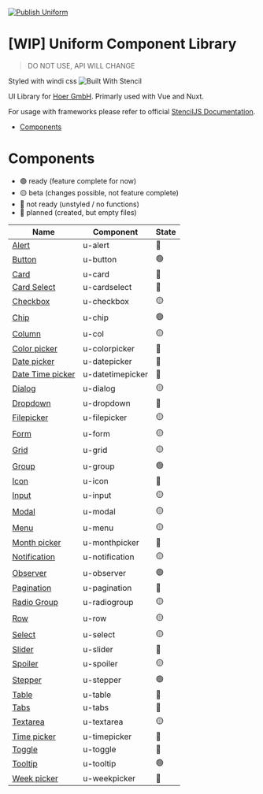 [![Publish Uniform](https://github.com/theUrbans/uniform/actions/workflows/npm-publish.yml/badge.svg?branch=master)](https://github.com/theUrbans/uniform/actions/workflows/npm-publish.yml)

# [WIP] Uniform Component Library

> DO NOT USE, API WILL CHANGE

Styled with windi css
![Built With Stencil](https://img.shields.io/badge/-Built%20With%20Stencil-16161d.svg?logo=data%3Aimage%2Fsvg%2Bxml%3Bbase64%2CPD94bWwgdmVyc2lvbj0iMS4wIiBlbmNvZGluZz0idXRmLTgiPz4KPCEtLSBHZW5lcmF0b3I6IEFkb2JlIElsbHVzdHJhdG9yIDE5LjIuMSwgU1ZHIEV4cG9ydCBQbHVnLUluIC4gU1ZHIFZlcnNpb246IDYuMDAgQnVpbGQgMCkgIC0tPgo8c3ZnIHZlcnNpb249IjEuMSIgaWQ9IkxheWVyXzEiIHhtbG5zPSJodHRwOi8vd3d3LnczLm9yZy8yMDAwL3N2ZyIgeG1sbnM6eGxpbms9Imh0dHA6Ly93d3cudzMub3JnLzE5OTkveGxpbmsiIHg9IjBweCIgeT0iMHB4IgoJIHZpZXdCb3g9IjAgMCA1MTIgNTEyIiBzdHlsZT0iZW5hYmxlLWJhY2tncm91bmQ6bmV3IDAgMCA1MTIgNTEyOyIgeG1sOnNwYWNlPSJwcmVzZXJ2ZSI%2BCjxzdHlsZSB0eXBlPSJ0ZXh0L2NzcyI%2BCgkuc3Qwe2ZpbGw6I0ZGRkZGRjt9Cjwvc3R5bGU%2BCjxwYXRoIGNsYXNzPSJzdDAiIGQ9Ik00MjQuNywzNzMuOWMwLDM3LjYtNTUuMSw2OC42LTkyLjcsNjguNkgxODAuNGMtMzcuOSwwLTkyLjctMzAuNy05Mi43LTY4LjZ2LTMuNmgzMzYuOVYzNzMuOXoiLz4KPHBhdGggY2xhc3M9InN0MCIgZD0iTTQyNC43LDI5Mi4xSDE4MC40Yy0zNy42LDAtOTIuNy0zMS05Mi43LTY4LjZ2LTMuNkgzMzJjMzcuNiwwLDkyLjcsMzEsOTIuNyw2OC42VjI5Mi4xeiIvPgo8cGF0aCBjbGFzcz0ic3QwIiBkPSJNNDI0LjcsMTQxLjdIODcuN3YtMy42YzAtMzcuNiw1NC44LTY4LjYsOTIuNy02OC42SDMzMmMzNy45LDAsOTIuNywzMC43LDkyLjcsNjguNlYxNDEuN3oiLz4KPC9zdmc%2BCg%3D%3D&colorA=16161d&style=flat-square)

UI Library for [Hoer GmbH](https://hoer-electronic.de/en/). Primarly used with Vue and Nuxt.

For usage with frameworks please refer to official [StencilJS Documentation](https://stenciljs.com/docs/overview).

- [Components](#components)

# Components

<a name="components"></a>

- 🟢 ready (feature complete for now)
- 🟡 beta (changes possible, not feature complete)
- 🔴 not ready (unstyled / no functions)
- 🔵 planned (created, but empty files)

| Name                                                                                                 | Component        | State |
| ---------------------------------------------------------------------------------------------------- | ---------------- | ----- |
| [Alert](https://github.com/theUrbans/uniform/tree/master/src/components/u-alert)                     | u-alert          | 🔵    |
| [Button](https://github.com/theUrbans/uniform/tree/master/src/components/u-button)                   | u-button         | 🟢    |
| [Card](https://github.com/theUrbans/uniform/tree/master/src/components/u-card)                       | u-card           | 🔴    |
| [Card Select](https://github.com/theUrbans/uniform/tree/master/src/components/u-cardselect)          | u-cardselect     | 🔵    |
| [Checkbox](https://github.com/theUrbans/uniform/tree/master/src/components/u-checkbox)               | u-checkbox       | 🟡    |
| [Chip](https://github.com/theUrbans/uniform/tree/master/src/components/u-chip)                       | u-chip           | 🟢    |
| [Column](https://github.com/theUrbans/uniform/tree/master/src/components/u-col)                      | u-col            | 🟡    |
| [Color picker](https://github.com/theUrbans/uniform/tree/master/src/components/u-colorpicker)        | u-colorpicker    | 🔵    |
| [Date picker](https://github.com/theUrbans/uniform/tree/master/src/components/u-datepicker)          | u-datepicker     | 🔵    |
| [Date Time picker](https://github.com/theUrbans/uniform/tree/master/src/components/u-datetimepicker) | u-datetimepicker | 🔵    |
| [Dialog](https://github.com/theUrbans/uniform/tree/master/src/components/u-dialog)                   | u-dialog         | 🟡    |
| [Dropdown](https://github.com/theUrbans/uniform/tree/master/src/components/u-dropdown)               | u-dropdown       | 🔵    |
| [Filepicker](https://github.com/theUrbans/uniform/tree/master/src/components/u-filepicker)           | u-filepicker     | 🟡    |
| [Form](https://github.com/theUrbans/uniform/tree/master/src/components/u-form)                       | u-form           | 🟡    |
| [Grid](https://github.com/theUrbans/uniform/tree/master/src/components/u-grid)                       | u-grid           | 🟡    |
| [Group](https://github.com/theUrbans/uniform/tree/master/src/components/u-group)                     | u-group          | 🟢    |
| [Icon](https://github.com/theUrbans/uniform/tree/master/src/components/u-icon)                       | u-icon           | 🔵    |
| [Input](https://github.com/theUrbans/uniform/tree/master/src/components/u-input)                     | u-input          | 🟡    |
| [Modal](https://github.com/theUrbans/uniform/tree/master/src/components/u-modal)                     | u-modal          | 🟡    |
| [Menu](https://github.com/theUrbans/uniform/tree/master/src/components/u-menu)                       | u-menu           | 🟡    |
| [Month picker](https://github.com/theUrbans/uniform/tree/master/src/components/u-monthpicker)        | u-monthpicker    | 🔵    |
| [Notification](https://github.com/theUrbans/uniform/tree/master/src/components/u-notification)       | u-notification   | 🟡    |
| [Observer](https://github.com/theUrbans/uniform/tree/master/src/components/u-observer)               | u-observer       | 🟢    |
| [Pagination](https://github.com/theUrbans/uniform/tree/master/src/components/u-pagination)           | u-pagination     | 🔴    |
| [Radio Group](https://github.com/theUrbans/uniform/tree/master/src/components/u-radiogroup)          | u-radiogroup     | 🟡    |
| [Row](https://github.com/theUrbans/uniform/tree/master/src/components/u-row)                         | u-row            | 🟡    |
| [Select](https://github.com/theUrbans/uniform/tree/master/src/components/u-select)                   | u-select         | 🟡    |
| [Slider](https://github.com/theUrbans/uniform/tree/master/src/components/u-slider)                   | u-slider         | 🔵    |
| [Spoiler](https://github.com/theUrbans/uniform/tree/master/src/components/u-spoiler)                 | u-spoiler        | 🟡    |
| [Stepper](https://github.com/theUrbans/uniform/tree/master/src/components/u-stepper)                 | u-stepper        | 🟢    |
| [Table](https://github.com/theUrbans/uniform/tree/master/src/components/u-table)                     | u-table          | 🔵    |
| [Tabs](https://github.com/theUrbans/uniform/tree/master/src/components/u-tabs)                       | u-tabs           | 🔵    |
| [Textarea](https://github.com/theUrbans/uniform/tree/master/src/components/u-textarea)               | u-textarea       | 🟡    |
| [Time picker](https://github.com/theUrbans/uniform/tree/master/src/components/u-timepicker)          | u-timepicker     | 🔵    |
| [Toggle](https://github.com/theUrbans/uniform/tree/master/src/components/u-toggle)                   | u-toggle         | 🔵    |
| [Tooltip](https://github.com/theUrbans/uniform/tree/master/src/components/u-tooltip)                 | u-tooltip        | 🟢    |
| [Week picker](https://github.com/theUrbans/uniform/tree/master/src/components/u-weekpicker)          | u-weekpicker     | 🔵    |
